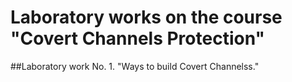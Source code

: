 # Laboratory works on the course "Covert Channels Protection"

##Laboratory work No. 1. "Ways to build Covert Channelss."
